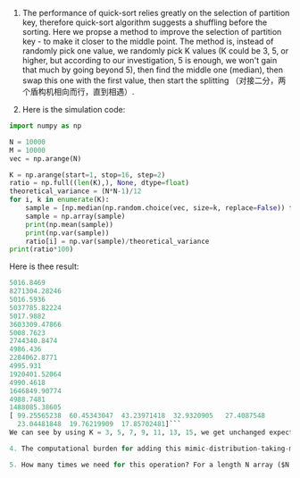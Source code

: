 1. The performance of quick-sort relies greatly on the selection of partition key, therefore quick-sort algorithm suggests a shuffling before the sorting. Here we propse a method to improve the selection of partition key - to make it closer to the middle point. The method is, instead of randomly pick one value, we randomly pick K values (K could be 3, 5, or higher, but according to our investigation, 5 is enough, we won't gain that much by going beyond 5), then find the middle one (median), then swap this one with the first value, then start the splitting （对接二分，两个盾构机相向而行，直到相遇）.

2. Here is the simulation code:
```python
import numpy as np

N = 10000
M = 10000
vec = np.arange(N)

K = np.arange(start=1, stop=16, step=2)
ratio = np.full((len(K),), None, dtype=float)
theoretical_variance = (N*N-1)/12
for i, k in enumerate(K):
    sample = [np.median(np.random.choice(vec, size=k, replace=False)) for i in np.arange(M)]
    sample = np.array(sample)
    print(np.mean(sample))
    print(np.var(sample))
    ratio[i] = np.var(sample)/theoretical_variance
print(ratio*100)
```
Here is thee result:
```python
5016.8469
8271304.28246
5016.5936
5037785.82224
5017.9882
3603309.47866
5008.7623
2744340.8474
4986.436
2284062.8771
4995.931
1920401.52064
4990.4618
1646849.90774
4988.7481
1488085.38605
[ 99.25565238  60.45343047  43.23971418  32.9320905   27.4087548
  23.04481848  19.76219909  17.85702481]```
We can see by using K = 3, 5, 7, 9, 11, 13, 15, we get unchanged expection, and the variance decreases to 60.45%, 43.24%, 32.93%, 27.41%, 23.04%, 19.76%, and 17.86%. We see that the decreasing after K=5 is not that significant, therefore we suggest use K=5 (or K=3).

4. The computational burden for adding this mimic-distribution-taking-median step is that we need to (1) generate random number 5 times (which is constant time, since we do not need to shuffle the array, just generate a random number from 0 to 1, then multiply by the length of the array, and take integer); (2) find its median (finding median from 5 numbers, constant time); (3) make the swap (still constant time).

5. How many times we need for this operation? For a length N array ($N = 2^k \times 10$), this will be done k layers, each layer (i-th layer, i=1, ...) we have to make 2^(i-1) operations, the total number is 2^k-1, which is N/10-1. Therefore this is affordable, given that for any subarray with length <= 10, we will use insertion sort.
